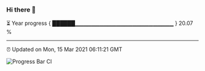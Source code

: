 ### Hi there 👋

⏳ Year progress { ██████▁▁▁▁▁▁▁▁▁▁▁▁▁▁▁▁▁▁▁▁▁▁▁▁ } 20.07 %

---

⏰ Updated on Mon, 15 Mar 2021 06:11:21 GMT

![Progress Bar CI](https://github.com/liununu/liununu/workflows/Progress%20Bar%20CI/badge.svg)

